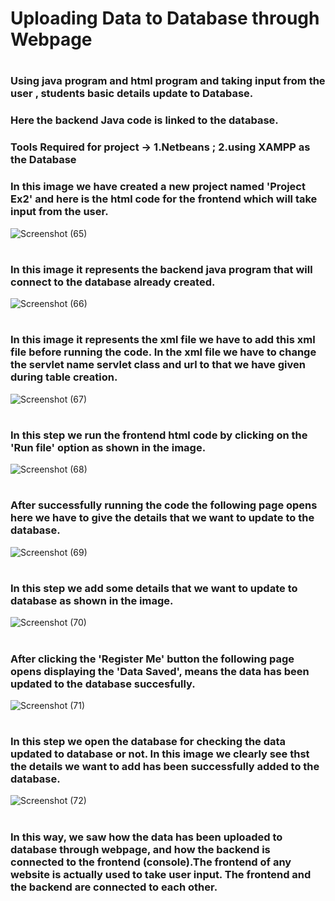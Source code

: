 # Uploading Data to Database through Webpage
#
#
### Using java program and html program and taking input from the user , students basic details update to Database.
### Here the backend Java code is linked to the database.
### Tools Required for project -> 1.Netbeans ; 2.using XAMPP as the Database
### In this image we have created a new project named 'Project Ex2' and here is the html code for the frontend which will take input from the user.
![Screenshot (65)](https://github.com/user-attachments/assets/e1a8f3f7-236b-4ae5-9174-0d0131bc0b09)
#
### In this image it represents the backend java program that will connect to the database already created.
![Screenshot (66)](https://github.com/user-attachments/assets/9d9d9977-52e5-4d9b-918e-c4fed60cb5e6)
#
### In this image it represents the xml file we have to add this xml file before running the code. In the xml file we have to change the servlet name servlet class and url to that we have given during table creation.
![Screenshot (67)](https://github.com/user-attachments/assets/235d0209-04d4-4577-b32a-2ced6c75e2b9)
#
### In this step we run the frontend html code by clicking on the 'Run file' option as shown in the image.
![Screenshot (68)](https://github.com/user-attachments/assets/9ae7cd12-32ae-47f1-b119-9bddf8f0255c)
#
### After successfully running the code the following page opens here we have to give the details that we want to update to the database.
![Screenshot (69)](https://github.com/user-attachments/assets/f5d3aebd-ff9a-4edb-8295-9588e2b97af7)
#
### In this step we add some details that we want to update to database as shown in the image.
![Screenshot (70)](https://github.com/user-attachments/assets/ba9b8b79-ba11-423b-bef2-cb5266a9a8b5)
#
### After clicking the 'Register Me' button the following page opens displaying the 'Data Saved', means the data has been updated to the database succesfully.
![Screenshot (71)](https://github.com/user-attachments/assets/97561d2c-30ee-44bb-8772-9884ad429459)
#
### In this step we open the database for checking the data updated to database or not. In this image we clearly see thst the details we want to add has been successfully added to the database.
![Screenshot (72)](https://github.com/user-attachments/assets/bb54460c-8bf4-4867-bbba-1bc4b68f09f1)
#
### In this way, we saw how the data has been uploaded to database through webpage, and how the backend is connected to the frontend (console).The frontend of any website is actually used to take user input. The frontend and the backend are connected to each other.
